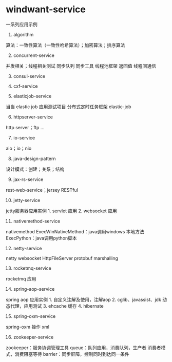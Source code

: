 # windwant-service

一系列应用示例

1. algorithm

  算法：一致性算法（一致性哈希算法）；加密算法；排序算法

2. concurrent-service

  并发相关；线程相关测试 同步队列 同步工具 线程池框架 返回值 线程间通信

3. consul-service

4. cxf-service

5. elasticjob-service

  当当 elastic job 应用测试项目  分布式定时任务框架 elastic-job

6. httpserver-service

  http server；ftp ...

7. io-service

  aio；io；nio

8. java-design-pattern

  设计模式：创建；关系；结构

9. jax-rs-service

  rest-web-service；jersey RESTful

10. jetty-service

  jetty服务器应用实例 1. servlet 应用  2. websocket 应用

11. nativemethod-service

  nativemethod ExecWinNativeMethod：java调用windows 本地方法  ExecPython：java调用python脚本

12. netty-service

  netty websocket HttpFileServer  protobuf  marshalling

13. rocketmq-service

  rocketmq 应用

14. spring-aop-service

  spring aop 应用实例 1. 自定义注解及使用，注解aop 2. cglib、javassist、jdk 动态代理，应用测试 3. ehcache 缓存  4. hibernate

15. spring-oxm-service

  spring-oxm 操作 xml

16. zookeeper-service

  zookeeper：服务协调管理工具 queue：队列应用，消费队列，生产者 消费者模式，消费阻塞等待 barrier：同步屏障，控制同时到达同一条件
